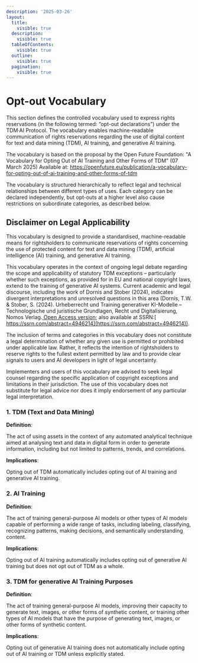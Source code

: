```yaml
---
description: '2025-03-26'
layout:
  title:
    visible: true
  description:
    visible: true
  tableOfContents:
    visible: true
  outline:
    visible: true
  pagination:
    visible: true
---
```


# Opt-out Vocabulary

​​This section defines the controlled vocabulary used to express rights reservations (in the following termed: “opt-out declarations”) under the TDM·AI Protocol. The vocabulary enables machine-readable communication of rights reservations regarding the use of digital content for text and data mining (TDM), AI training, and generative AI training.

The vocabulary is based on the proposal by the Open Future Foundation: "A Vocabulary for Opting Out of AI Training and Other Forms of TDM" (07 March 2025) Available at: https://openfuture.eu/publication/a-vocabulary-for-opting-out-of-ai-training-and-other-forms-of-tdm

The vocabulary is structured hierarchically to reflect legal and technical relationships between different types of uses. Each category can be declared independently, but opt-outs at a higher level also cause restrictions on subordinate categories, as described below.

## Disclaimer on Legal Applicability

This vocabulary is designed to provide a standardised, machine-readable means for rightsholders to communicate reservations of rights concerning the use of protected content for text and data mining (TDM), artificial intelligence (AI) training, and generative AI training.

This vocabulary operates in the context of ongoing legal debate regarding the scope and applicability of statutory TDM exceptions – particularly whether such exceptions, as provided for in EU and national copyright laws, extend to the training of generative AI systems. Current academic and legal discourse, including the work of Dornis and Stober (2024), indicates divergent interpretations and unresolved questions in this area (Dornis, T.W. & Stober, S. (2024). Urheberrecht und Training generativer KI-Modelle – Technologische und juristische Grundlagen, Recht und Digitalisierung, Nomos Verlag.[ Open Access version](https://www.nomos-elibrary.de/10.5771/9783748949558/urheberrecht-und-training-generativer-ki-modelle?page=1); also available at SSRN:[ https://ssrn.com/abstract=4946214](https://ssrn.com/abstract=4946214)).

The inclusion of terms and categories in this vocabulary does not constitute a legal determination of whether any given use is permitted or prohibited under applicable law. Rather, it reflects the intention of rightsholders to reserve rights to the fullest extent permitted by law and to provide clear signals to users and AI developers in light of legal uncertainty.

Implementers and users of this vocabulary are advised to seek legal counsel regarding the specific application of copyright exceptions and limitations in their jurisdiction. The use of this vocabulary does not substitute for legal advice nor does it imply endorsement of any particular legal interpretation.

### 1. TDM (Text and Data Mining)&#x20;

**Definition**:&#x20;

The act of using assets in the context of any automated analytical technique aimed at analysing text and data in digital form in order to generate information, including but not limited to patterns, trends, and correlations.

**Implications**:&#x20;

Opting out of TDM automatically includes opting out of AI training and generative AI training.

### 2. AI Training&#x20;

**Definition**:&#x20;

The act of training general-purpose AI models or other types of AI models capable of performing a wide range of tasks, including labeling, classifying, recognizing patterns, making decisions, and semantically understanding content.

**Implications**:&#x20;

Opting out of AI training automatically includes opting out of generative AI training but does not opt out of TDM as a whole.

### 3. TDM for generative AI Training Purposes&#x20;

**Definition**:&#x20;

The act of training general-purpose AI models, improving their capacity to generate text, images, or other forms of synthetic content, or training other types of AI models that have the purpose of generating text, images, or other forms of synthetic content.

**Implications**:&#x20;

Opting out of generative AI training does not automatically include opting out of AI training or TDM unless explicitly stated.
